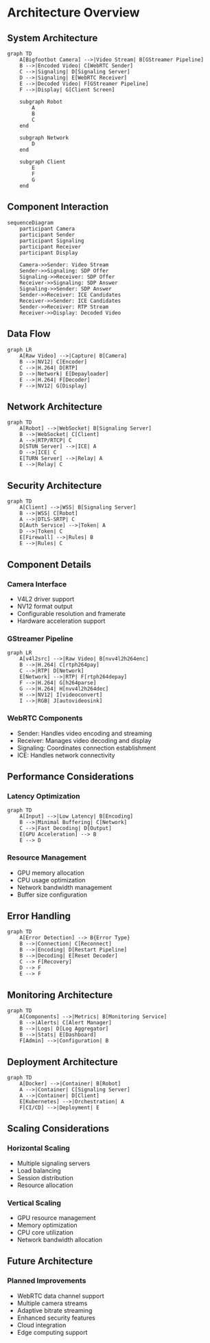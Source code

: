 # Architecture Overview

## System Architecture

```mermaid
graph TD
    A[Bigfootbot Camera] -->|Video Stream| B[GStreamer Pipeline]
    B -->|Encoded Video| C[WebRTC Sender]
    C -->|Signaling| D[Signaling Server]
    D -->|Signaling| E[WebRTC Receiver]
    E -->|Decoded Video| F[GStreamer Pipeline]
    F -->|Display| G[Client Screen]
    
    subgraph Robot
        A
        B
        C
    end
    
    subgraph Network
        D
    end
    
    subgraph Client
        E
        F
        G
    end
```

## Component Interaction

```mermaid
sequenceDiagram
    participant Camera
    participant Sender
    participant Signaling
    participant Receiver
    participant Display
    
    Camera->>Sender: Video Stream
    Sender->>Signaling: SDP Offer
    Signaling->>Receiver: SDP Offer
    Receiver->>Signaling: SDP Answer
    Signaling->>Sender: SDP Answer
    Sender->>Receiver: ICE Candidates
    Receiver->>Sender: ICE Candidates
    Sender->>Receiver: RTP Stream
    Receiver->>Display: Decoded Video
```

## Data Flow

```mermaid
graph LR
    A[Raw Video] -->|Capture| B[Camera]
    B -->|NV12| C[Encoder]
    C -->|H.264| D[RTP]
    D -->|Network| E[Depayloader]
    E -->|H.264| F[Decoder]
    F -->|NV12| G[Display]
```

## Network Architecture

```mermaid
graph TD
    A[Robot] -->|WebSocket| B[Signaling Server]
    B -->|WebSocket| C[Client]
    A -->|RTP/RTCP| C
    D[STUN Server] -->|ICE| A
    D -->|ICE| C
    E[TURN Server] -->|Relay| A
    E -->|Relay| C
```

## Security Architecture

```mermaid
graph TD
    A[Client] -->|WSS| B[Signaling Server]
    B -->|WSS| C[Robot]
    A -->|DTLS-SRTP| C
    D[Auth Service] -->|Token| A
    D -->|Token| C
    E[Firewall] -->|Rules| B
    E -->|Rules| C
```

## Component Details

### Camera Interface
- V4L2 driver support
- NV12 format output
- Configurable resolution and framerate
- Hardware acceleration support

### GStreamer Pipeline
```mermaid
graph LR
    A[v4l2src] -->|Raw Video| B[nvv4l2h264enc]
    B -->|H.264| C[rtph264pay]
    C -->|RTP| D[Network]
    E[Network] -->|RTP| F[rtph264depay]
    F -->|H.264| G[h264parse]
    G -->|H.264| H[nvv4l2h264dec]
    H -->|NV12| I[videoconvert]
    I -->|RGB| J[autovideosink]
```

### WebRTC Components
- Sender: Handles video encoding and streaming
- Receiver: Manages video decoding and display
- Signaling: Coordinates connection establishment
- ICE: Handles network connectivity

## Performance Considerations

### Latency Optimization
```mermaid
graph TD
    A[Input] -->|Low Latency| B[Encoding]
    B -->|Minimal Buffering| C[Network]
    C -->|Fast Decoding| D[Output]
    E[GPU Acceleration] --> B
    E --> D
```

### Resource Management
- GPU memory allocation
- CPU usage optimization
- Network bandwidth management
- Buffer size configuration

## Error Handling

```mermaid
graph TD
    A[Error Detection] --> B{Error Type}
    B -->|Connection| C[Reconnect]
    B -->|Encoding| D[Restart Pipeline]
    B -->|Decoding| E[Reset Decoder]
    C --> F[Recovery]
    D --> F
    E --> F
```

## Monitoring Architecture

```mermaid
graph TD
    A[Components] -->|Metrics| B[Monitoring Service]
    B -->|Alerts| C[Alert Manager]
    B -->|Logs| D[Log Aggregator]
    B -->|Stats| E[Dashboard]
    F[Admin] -->|Configuration| B
```

## Deployment Architecture

```mermaid
graph TD
    A[Docker] -->|Container| B[Robot]
    A -->|Container| C[Signaling Server]
    A -->|Container| D[Client]
    E[Kubernetes] -->|Orchestration| A
    F[CI/CD] -->|Deployment| E
```

## Scaling Considerations

### Horizontal Scaling
- Multiple signaling servers
- Load balancing
- Session distribution
- Resource allocation

### Vertical Scaling
- GPU resource management
- Memory optimization
- CPU core utilization
- Network bandwidth allocation

## Future Architecture

### Planned Improvements
- WebRTC data channel support
- Multiple camera streams
- Adaptive bitrate streaming
- Enhanced security features
- Cloud integration
- Edge computing support 